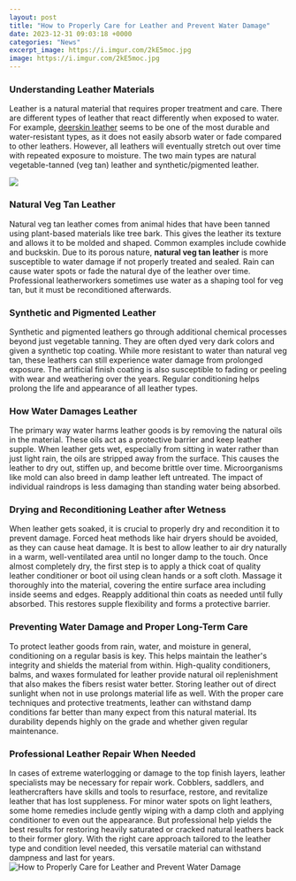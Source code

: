 ```yaml
---
layout: post
title: "How to Properly Care for Leather and Prevent Water Damage"
date: 2023-12-31 09:03:18 +0000
categories: "News"
excerpt_image: https://i.imgur.com/2kE5moc.jpg
image: https://i.imgur.com/2kE5moc.jpg
---
```


### Understanding Leather Materials
Leather is a natural material that requires proper treatment and care. There are different types of leather that react differently when exposed to water. For example, [deerskin leather](https://fistore.mysenprints.com/collection/alkire) seems to be one of the most durable and water-resistant types, as it does not easily absorb water or fade compared to other leathers. However, all leathers will eventually stretch out over time with repeated exposure to moisture. The two main types are natural vegetable-tanned (veg tan) leather and synthetic/pigmented leather.

![](https://cdn.hiconsumption.com/wp-content/uploads/2018/05/How-To-Care-For-Leather-1087x725.jpg)
### Natural Veg Tan Leather
Natural veg tan leather comes from animal hides that have been tanned using plant-based materials like tree bark. This gives the leather its texture and allows it to be molded and shaped. Common examples include cowhide and buckskin. Due to its porous nature, **natural veg tan leather** is more susceptible to water damage if not properly treated and sealed. Rain can cause water spots or fade the natural dye of the leather over time. Professional leatherworkers sometimes use water as a shaping tool for veg tan, but it must be reconditioned afterwards.
### Synthetic and Pigmented Leather   
Synthetic and pigmented leathers go through additional chemical processes beyond just vegetable tanning. They are often dyed very dark colors and given a synthetic top coating. While more resistant to water than natural veg tan, these leathers can still experience water damage from prolonged exposure. The artificial finish coating is also susceptible to fading or peeling with wear and weathering over the years. Regular conditioning helps prolong the life and appearance of all leather types.
### How Water Damages Leather
The primary way water harms leather goods is by removing the natural oils in the material. These oils act as a protective barrier and keep leather supple. When leather gets wet, especially from sitting in water rather than just light rain, the oils are stripped away from the surface. This causes the leather to dry out, stiffen up, and become brittle over time. Microorganisms like mold can also breed in damp leather left untreated. The impact of individual raindrops is less damaging than standing water being absorbed.
### Drying and Reconditioning Leather after Wetness
When leather gets soaked, it is crucial to properly dry and recondition it to prevent damage. Forced heat methods like hair dryers should be avoided, as they can cause heat damage. It is best to allow leather to air dry naturally in a warm, well-ventilated area until no longer damp to the touch. Once almost completely dry, the first step is to apply a thick coat of quality leather conditioner or boot oil using clean hands or a soft cloth. Massage it thoroughly into the material, covering the entire surface area including inside seems and edges. Reapply additional thin coats as needed until fully absorbed. This restores supple flexibility and forms a protective barrier.
### Preventing Water Damage and Proper Long-Term Care  
To protect leather goods from rain, water, and moisture in general, conditioning on a regular basis is key. This helps maintain the leather's integrity and shields the material from within. High-quality conditioners, balms, and waxes formulated for leather provide natural oil replenishment that also makes the fibers resist water better. Storing leather out of direct sunlight when not in use prolongs material life as well. With the proper care techniques and protective treatments, leather can withstand damp conditions far better than many expect from this natural material. Its durability depends highly on the grade and whether given regular maintenance.
### Professional Leather Repair When Needed
In cases of extreme waterlogging or damage to the top finish layers, leather specialists may be necessary for repair work. Cobblers, saddlers, and leathercrafters have skills and tools to resurface, restore, and revitalize leather that has lost suppleness. For minor water spots on light leathers, some home remedies include gently wiping with a damp cloth and applying conditioner to even out the appearance. But professional help yields the best results for restoring heavily saturated or cracked natural leathers back to their former glory. With the right care approach tailored to the leather type and condition level needed, this versatile material can withstand dampness and last for years.
![How to Properly Care for Leather and Prevent Water Damage](https://i.imgur.com/2kE5moc.jpg)